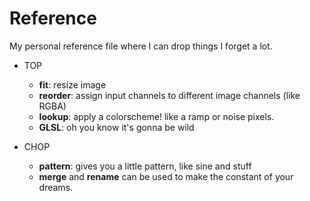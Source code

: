 # Reference

My personal reference file where I can drop things I forget a lot.


 - TOP
   - **fit**: resize image
   - **reorder**: assign input channels to different image channels (like RGBA)
   - **lookup**: apply a colorscheme! like a ramp or noise pixels.
   - **GLSL**: oh you know it's gonna be wild

 - CHOP
   - **pattern**: gives you a little pattern, like sine and stuff
   - **merge** and **rename** can be used to make the constant of your dreams.
